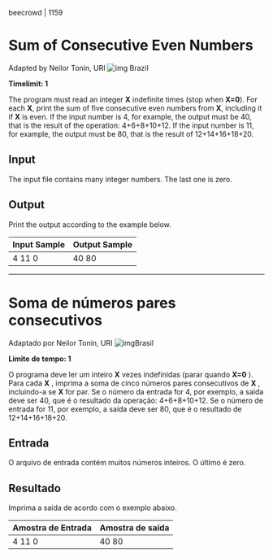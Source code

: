 beecrowd | 1159

# Sum of Consecutive Even Numbers

Adapted by Neilor Tonin, URI ![img](https://resources.beecrowd.com.br/gallery/images/flags/br.gif) Brazil

**Timelimit: 1**

The program must read an integer **X** indefinite times (stop when **X=0**). For each **X**, print the sum of five consecutive even numbers from **X**, including it if **X** is even. If the input number is 4, for example, the output must be 40, that is the result of the operation: 4+6+8+10+12. If the input number is 11, for example, the output must be 80, that is the result of 12+14+16+18+20.

## Input

The input file contains many integer numbers. The last one is zero.

## Output

Print the output according to the example below.

| Input Sample | Output Sample |
| ------------ | ------------- |
| 4 11 0       | 40 80         |

____________

# Soma de números pares consecutivos

Adaptado por Neilor Tonin, URI ![img](https://resources.beecrowd.com.br/gallery/images/flags/br.gif)Brasil

**Limite de tempo: 1**

O programa deve ler um inteiro **X** vezes indefinidas (parar quando **X=0** ). Para cada **X** , imprima a soma de cinco números pares consecutivos de **X** , incluindo-a se **X** for par. Se o número da entrada for 4, por exemplo, a saída deve ser 40, que é o resultado da operação: 4+6+8+10+12. Se o número de entrada for 11, por exemplo, a saída deve ser 80, que é o resultado de 12+14+16+18+20.

## Entrada

O arquivo de entrada contém muitos números inteiros. O último é zero.

## Resultado

Imprima a saída de acordo com o exemplo abaixo.

| Amostra de Entrada | Amostra de saída |
| ------------------ | ---------------- |
| 4 11 0             | 40 80            |
